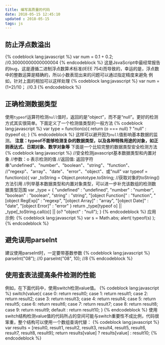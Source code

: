 ```yaml
---
title: 编写高质量的代码
date: 2018-05-15 12:45:10
updated : 2018-05-15
tags: js
---
```

## 防止浮点数溢出
{% codeblock lang:javascript %}
var num = 0.1 + 0.2; //0.30000000000000004
{% endcodeblock %}
这是JsvaScript中最经常报告的bug，这是遵循二进制浮点数算术标准(IEEE 754)而导致的，幸运的是，浮点数中的整数运算是精确的，所以小数表现出来的问题可以通过指定精度来避免
例如，针对上面的相加可以这样处理
{% codeblock lang:javascript %}
var num = (1+2)/10； //0.3
{% endcodeblock %}
## 正确检测数据类型
使用`typeof`运算符检测`null`值时，返回的是“object”，而不是“null”。更好的检测方式其实很简单。下面定义了一个检测值类型的一般方法
{% codeblock lang:javascript %}
var type = function(o){
	return (o === null) ? "null" : (typeof o);
}
{% endcodeblock %}
这样可以避开因为`null`值影响基本数据的监测。
**注意：typeof不能够检测复杂的数据类型，以及各种特殊用途的对象，如正则表达式、日期对象、数学对象等**
下面是一个比较完整的数据类型安全检测方法
{% codeblock lang:javascript %}
//安全检测javascript基本数据类型和内置对象
//参数：o 表示检测的值
//返回值: 返回字符串"undefined"、"number"、"boolean"、"string"、"function"、
//"regexp"、"array"、"date"、"error"、"object"、或"null"
var typeof = function(o){
  var _toString = Object.prototype.toString;
  //获取对象的toString()方法引用
  //列举基本数据类型和内置对象类型，可以进一步补充该数组的检测数据类型范围
  var _type = {
    "undefined" : "undefined",
    "number" : "number",
    "boolean" : "boolean",
    "string" : "string",
    "[object Function]" : "function",
    "[object RegExp]" : "regexp",
    "[object Array]" : "array",
    "[object Date]" : "date",
    "[object Error]" : "error"
  }
  return _type[typeof o] || _type[_toString.call(o)] || (o? "object" : "null");
}
{% endcodeblock %}
应用示例:
{% codeblock lang:javascript %}
var s = Math.abs;
alert( typeof(s) );
{% endcodeblock %}
## 避免误用parseInt
建议使用parseInt时，一定要带基数参数
{% codeblock lang:javascript %}
parseInt("08"); //0
parseInt("08", 10); //8
{% endcodeblock %}
## 使用查表法提高条件检测的性能
例如，在下面代码中，使用switch检测value值。
{% codeblock lang:javascript %}
switch(value){
	case 0:
		return result0;
	case 1:
		return result1;
	case 2:
		return result2;
	case 3:
		return result3;
	case 4:
		return result4;
	case 5:
		return result5;
	case 6:
		return result6;
	case 7:
		return result7;
	case 8:
		return result8;
	case 9:
		return result9;
	default :
		return result10;
}
{% endcodeblock %}
使用switch结构检测value值的代码所占的空间可能与switch重要性不成比例，代码很笨重，整个结构可以使用一个数组查询代替：
{% codeblock lang:javascript %}
var results = [result0, result1, result2, result3, result4, result5, result6, result7, result8, result9];
return results[value] ? results[value] : result10;
{% endcodeblock %}